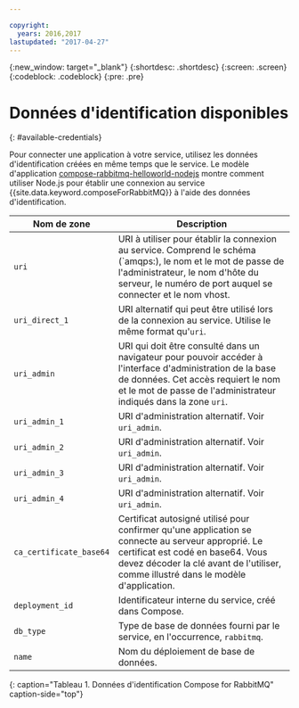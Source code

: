 ```yaml
---

copyright:
  years: 2016,2017
lastupdated: "2017-04-27"
---
```


{:new_window: target="_blank"}
{:shortdesc: .shortdesc}
{:screen: .screen}
{:codeblock: .codeblock}
{:pre: .pre}

# Données d'identification disponibles
{: #available-credentials}

Pour connecter une application à votre service, utilisez les données d'identification créées en même temps que le service. 
Le modèle d'application [compose-rabbitmq-helloworld-nodejs](https://github.com/IBM-Bluemix/compose-rabbitmq-helloworld-nodejs) montre comment utiliser Node.js pour établir une connexion au service
{{site.data.keyword.composeForRabbitMQ}} à l'aide des données d'identification.

Nom de zone|Description
----------|-----------
`uri`|URI à utiliser pour établir la connexion au service. Comprend le schéma (`amqps:), le nom et le mot de passe de l'administrateur, le nom d'hôte du serveur, le numéro de port auquel se connecter et le nom vhost.
`uri_direct_1`|URI alternatif qui peut être utilisé lors de la connexion au service. Utilise le même format qu'`uri`.
`uri_admin`|URI qui doit être consulté dans un navigateur pour pouvoir accéder à l'interface d'administration de la base de données. Cet accès requiert le nom et le mot de passe de l'administrateur indiqués dans la zone `uri`.
`uri_admin_1`|URI d'administration alternatif. Voir `uri_admin`.
`uri_admin_2`|URI d'administration alternatif. Voir `uri_admin`.
`uri_admin_3`|URI d'administration alternatif. Voir `uri_admin`.
`uri_admin_4`|URI d'administration alternatif. Voir `uri_admin`.
`ca_certificate_base64`|Certificat autosigné utilisé pour confirmer qu'une application se connecte au serveur approprié. Le certificat est codé en base64. Vous devez décoder la clé avant de l'utiliser, comme illustré dans le modèle d'application.
`deployment_id`|Identificateur interne du service, créé dans Compose.
`db_type`|Type de base de données fourni par le service, en l'occurrence, `rabbitmq`.
`name`|Nom du déploiement de base de données.
{: caption="Tableau 1. Données d'identification Compose for RabbitMQ" caption-side="top"}

